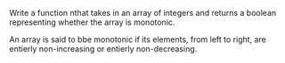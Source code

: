 Write a function nthat takes in an array of integers and returns a boolean representing whether the array is monotonic. 

An array is said to bbe monotonic if its elements, from left to right, are entierly non-increasing or entierly non-decreasing. 

